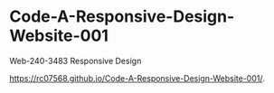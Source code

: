 # Code-A-Responsive-Design-Website-001
Web-240-3483 Responsive Design

 https://rc07568.github.io/Code-A-Responsive-Design-Website-001/.

